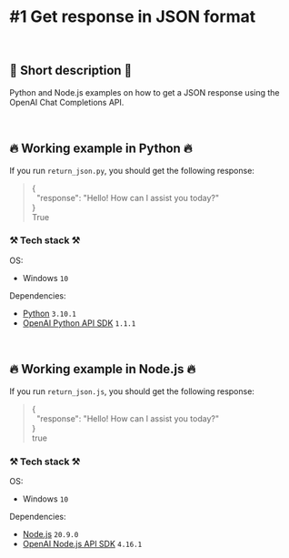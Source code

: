 # #1 Get response in JSON format

<br>

## 📖 Short description 📖

Python and Node.js examples on how to get a JSON response using the OpenAI Chat Completions API.

<br>

## 🔥 Working example in Python 🔥

If you run `return_json.py`, you should get the following response:

> {<br> &nbsp;&nbsp;"response": "Hello! How can I assist you today?"<br>
> }<br>
> True

### ⚒️ Tech stack ⚒️

OS:

- Windows `10`

Dependencies:
  
- [Python](https://www.python.org/) `3.10.1`
- [OpenAI Python API SDK](https://pypi.org/project/openai/) `1.1.1`

<br>

## 🔥 Working example in Node.js 🔥

If you run `return_json.js`, you should get the following response:

> {<br> &nbsp;&nbsp;"response": "Hello! How can I assist you today?"<br>
> }<br>
> true

### ⚒️ Tech stack ⚒️

OS:

- Windows `10`

Dependencies:

- [Node.js](https://nodejs.org/en) `20.9.0`
- [OpenAI Node.js API SDK](https://www.npmjs.com/package/openai) `4.16.1`
